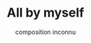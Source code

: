 ---
layout: "layouts/playing.html"
tags: "scores"
title: "All by myself"
author: "composition inconnu"
style: "pop"
mei_file: "./All_by_myself.mei"
---